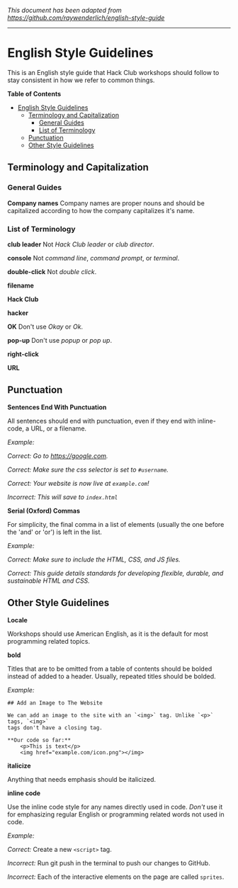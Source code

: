 _This document has been adapted from
https://github.com/raywenderlich/english-style-guide_

-------------------------------------------------------------------------------

# English Style Guidelines

This is an English style guide that Hack Club workshops should follow to stay
consistent in how we refer to common things.

**Table of Contents**

- [English Style Guidelines](#english-style-guidelines)
  - [Terminology and Capitalization](#terminology-and-capitalization)
    - [General Guides](#general-guides)
    - [List of Terminology](#list-of-terminology)
  - [Punctuation](#punctuation)
  - [Other Style Guidelines](#other-style-guidelines)

## Terminology and Capitalization

### General Guides

**Company names** Company names are proper nouns and should be capitalized
according to how the company capitalizes it's name.

### List of Terminology

**club leader** Not _Hack Club leader_ or _club director_.

**console** Not _command line_, _command prompt_, or _terminal_.

**double-click** Not _double click_.

**filename**

**Hack Club**

**hacker**

**OK** Don't use _Okay_ or _Ok_.

**pop-up** Don't use _popup_ or _pop up_.

**right-click**

**URL**

## Punctuation

**Sentences End With Punctuation**

All sentences should end with punctuation, even if they end with inline-code, a
URL, or a filename.

_Example:_

_Correct: Go to https://google.com._

_Correct: Make sure the css selector is set to `#username`._

_Correct: Your website is now live at `example.com`!_

_Incorrect: This will save to `index.html`_

**Serial (Oxford) Commas**

For simplicity, the final comma in a list of elements (usually the one before
the 'and' or 'or') is left in the list.

_Example:_

_Correct: Make sure to include the HTML, CSS, and JS files._

_Correct: This guide details standards for developing flexible, durable, and
sustainable HTML and CSS._

## Other Style Guidelines

**Locale**

Workshops should use American English, as it is the default for most programming
related topics.

**bold**

Titles that are to be omitted from a table of contents should be bolded instead
of added to a header. Usually, repeated titles should be bolded.

_Example:_

```
## Add an Image to The Website

We can add an image to the site with an `<img>` tag. Unlike `<p>` tags, `<img>`
tags don't have a closing tag.

**Our code so far:**
    <p>This is text</p>
    <img href="example.com/icon.png"></img>
```

**italicize**

Anything that needs emphasis should be italicized.

**inline code**

Use the inline code style for any names directly used in code. _Don't_ use it
for emphasizing regular English or programming related words not used in code.

_Example:_

_Correct:_ Create a new `<script>` tag.

_Incorrect:_ Run git push in the terminal to push our changes to GitHub.

_Incorrect:_ Each of the interactive elements on the page are called `sprites`.
